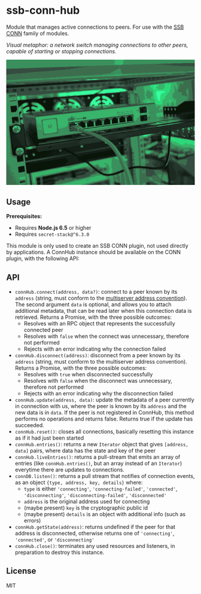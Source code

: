 # ssb-conn-hub

Module that manages active connections to peers. For use with the [SSB CONN](https://github.com/staltz/ssb-conn) family of modules.

*Visual metaphor: a network switch managing connections to other peers, capable of starting or stopping connections.*

![hub.png](./hub.png)

## Usage

**Prerequisites:**

- Requires **Node.js 6.5** or higher
- Requires `secret-stack@^6.3.0`

This module is only used to create an SSB CONN plugin, not used directly by applications. A ConnHub instance should be available on the CONN plugin, with the following API:

## API

* `connHub.connect(address, data?)`: connect to a peer known by its `address` (string, must conform to the [multiserver address convention](https://github.com/dominictarr/multiserver-address)). The second argument `data` is optional, and allows you to attach additional metadata, that can be read later when this connection data is retrieved. Returns a Promise, with the three possible outcomes:
  - Resolves with an RPC object that represents the successfully connected peer
  - Resolves with `false` when the connect was unnecessary, therefore not performed
  - Rejects with an error indicating why the connection failed
* `connHub.disconnect(address)`: disconnect from a peer known by its `address` (string, must conform to the multiserver address convention). Returns a Promise, with the three possible outcomes:
  - Resolves with `true` when disconnected successfully
  - Resolves with `false` when the disconnect was unnecessary, therefore not performed
  - Rejects with an error indicating why the disconnection failed
* `connHub.update(address, data)`: update the metadata of a peer currently in connection with us, where the peer is known by its `address` and the new data is in `data`. If the peer is not registered in ConnHub, this method performs no operations and returns false. Returns true if the update has succeeded.
* `connHub.reset()`: closes all connections, basically resetting this instance as if it had just been started
* `connHub.entries()`: returns a new `Iterator` object that gives `[address, data]` pairs, where data has the state and key of the peer
* `connHub.liveEntries()`: returns a pull-stream that emits an array of entries (like `connHub.entries()`, but an array instead of an `Iterator`) everytime there are updates to connections.
* `connDB.listen()`: returns a pull stream that notifies of connection events, as an object `{type, address, key, details}` where:
  - `type` is either `'connecting'`, `'connecting-failed'`, `'connected'`, `'disconnecting'`, `'disconnecting-failed'`, `'disconnected'`
  - `address` is the original address used for connecting
  - (maybe present) `key` is the cryptographic public id
  - (maybe present) `details` is an object with additional info (such as errors)
* `connHub.getState(address)`: returns undefined if the peer for that address is disconnected, otherwise returns one of `'connecting'`, `'connected'`, or `'disconnecting'`
* `connHub.close()`: terminates any used resources and listeners, in preparation to destroy this instance.

## License

MIT

